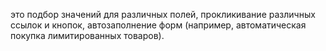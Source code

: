 это подбор значений для различных полей, прокликивание различных ссылок и кнопок, автозаполнение форм (например, автоматическая покупка лимитированных товаров).